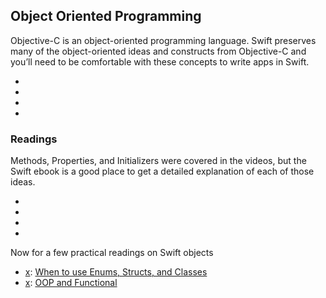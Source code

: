 
[structs]:https://www.youtube.com/watch?v=8NSXdqwxRbE&index=3&list=PLfOZCUzRoPfKeOS_pwpiqbdviGcCOcTYb
[enums]:https://www.youtube.com/watch?v=5nwgfpNkMJw&index=7&list=PLfOZCUzRoPfKeOS_pwpiqbdviGcCOcTYb
[classes]:https://www.youtube.com/watch?v=2HwnLD0Xxro&index=4&list=PLfOZCUzRoPfKeOS_pwpiqbdviGcCOcTYb
[protocols]:https://www.youtube.com/watch?v=KzypIO_QoMw&index=9&list=PLfOZCUzRoPfKeOS_pwpiqbdviGcCOcTYb
[chapter_properties]:https://developer.apple.com/library/prerelease/ios/documentation/Swift/Conceptual/Swift_Programming_Language/Properties.html
[chapter_methods]:https://developer.apple.com/library/prerelease/mac/documentation/Swift/Conceptual/Swift_Programming_Language/Methods.html
[chapter_inheritance]:https://developer.apple.com/library/prerelease/ios/documentation/Swift/Conceptual/Swift_Programming_Language/Inheritance.html#//apple_ref/doc/uid/TP40014097
[chapter_initializers]:https://developer.apple.com/library/prerelease/ios/documentation/Swift/Conceptual/Swift_Programming_Language/Initialization.html#//apple_ref/doc/uid/TP40014097-CH18-XID_306
[when_to_use_enums]:http://www.swift-studies.com/blog/2014/7/1/struct-enum-or-class
[oop_functional]:http://www.swiftcast.tv/articles/5412074d3833320002000000

## Object Oriented Programming
Objective-C is an object-oriented programming language. Swift preserves many of the object-oriented ideas and constructs from Objective-C and you’ll need to be comfortable with these concepts to write apps in Swift. 

* [x]:[Structs][structs]
* [x]:[Enums][enums]
* [x]:[Classes][classes]
* [x]:[Protocols][protocols]

### Readings 
Methods, Properties, and Initializers were covered in the videos, but the Swift ebook is a good place to get a detailed explanation of each of those ideas. 

* [x]: [Properties][chapter_properties]
* [x]: [Methods][chapter_methods]
* [x]: [Inheritance][chapter_inheritience]
* [x]: [Initializers][chapter_initializers]

Now for a few practical readings on Swift objects

* [x]: [When to use Enums, Structs, and Classes][when_to_use_enums]
* [x]: [OOP and Functional][oop_functional]


